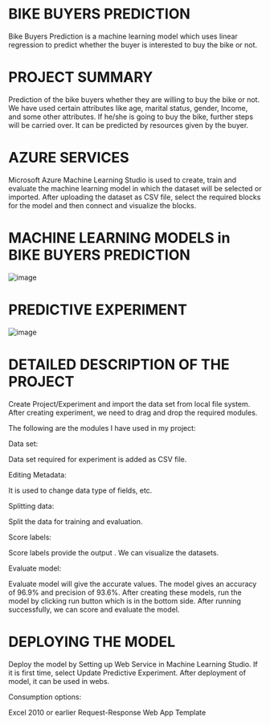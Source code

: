 # BIKE BUYERS PREDICTION
Bike Buyers Prediction is a machine learning model which uses linear regression to predict whether the buyer is interested to buy the bike or not.
# PROJECT SUMMARY
Prediction of the bike buyers whether they are willing to buy the bike or not.
We have used certain attributes like age, marital status, gender, Income, and some other attributes. 
If he/she is going to buy the bike, further steps will be carried over. 
It can be predicted by resources given by the buyer.
# AZURE SERVICES
Microsoft Azure Machine Learning Studio is used to create, train and evaluate the machine learning model in which the dataset will be selected or imported. After uploading the dataset as CSV file, select the required blocks for the model and then connect and visualize the blocks. 
# MACHINE LEARNING MODELS in BIKE BUYERS PREDICTION
![image](https://user-images.githubusercontent.com/89641257/152337927-373b2687-7c50-47b8-8388-fc03e6cb65e0.png)
# PREDICTIVE EXPERIMENT
![image](https://user-images.githubusercontent.com/89641257/152339255-4ba4949f-776b-49cf-b6dc-6bfdfc5310a3.png)
# DETAILED DESCRIPTION OF THE PROJECT
Create Project/Experiment and import the data set from local file system. After creating experiment, we need to drag and drop the required modules.

The following are the modules I have used in my project:

Data set:

Data set required for experiment is added as CSV file.

Editing Metadata:

It is used to change data type of fields, etc.

Splitting data:

Split the data for training and evaluation.

Score labels:

Score labels provide the output . We can visualize the datasets.

Evaluate model: 

Evaluate model will give the accurate values. The model gives an accuracy of 96.9% and precision of 93.6%.
After creating these models, run the model by clicking run button which is in the bottom side. After running successfully, we can score and evaluate the model.
# DEPLOYING THE MODEL
Deploy the model by Setting up Web Service in Machine Learning Studio. If it is first time, select Update Predictive Experiment. After deployment of model, it can be used in webs.

Consumption options:

Excel 2010 or earlier
Request-Response Web App Template
